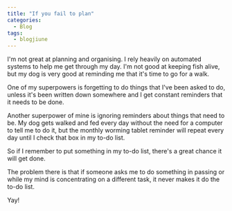 ```yaml
---
title: "If you fail to plan"
categories:
  - Blog
tags:
  - blogjiune
---
```


I'm not great at planning and organising. I rely heavily on automated systems
to help me get through my day. I'm not good at keeping fish alive, but my dog
is very good at reminding me that it's time to go for a walk.

One of my superpowers is forgetting to do things that I've been asked to do,
unless it's been written down somewhere and I get constant reminders that it
needs to be done.

Another superpower of mine is ignoring reminders about things that need to be.
My dog gets walked and fed every day without the need for a computer to tell me
to do it, but the monthly worming tablet reminder will repeat every day until I
check that box in my to-do list.

So if I remember to put something in my to-do list, there's a great chance it
will get done.

The problem there is that if someone asks me to do something in passing or while
my mind is concentrating on a different task, it never makes it do the to-do
list.

Yay!